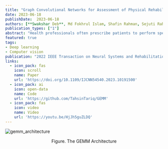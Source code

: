 ```yaml
---
title: "Graph Convolutional Networks for Assessment of Physical Rehabilitation Exercises"
date: 2023-06-18
publishDate:  2023-06-18
authors: [**Swakshar Deb**, Md Fokhrul Islam, Shafin Rahman, Sejuti Rahman]
publication_types: ["1"]
abstract: "Health professionals often prescribe patients to perform specific exercises for rehabilitation of several diseases (e.g., stroke, Parkinson, backpain). When patients perform those exercises in the absence of an expert (e.g., physicians/therapists), they cannot assess the correctness of the performance. Automatic assessment of physical rehabilitation exercises aims to assign a quality score given an RGBD video of the body movement as input. Recent deep learning approaches address this problem by extracting CNN features from co-ordinate grids of skeleton data (body-joints) obtained from videos. However, they could not extract rich spatio-temporal features from variable-length inputs. To address this issue, we investigate Graph Convolutional Networks (GCNs) for this task. We adapt spatio-temporal GCN to predict continuous scores(assessment) instead of discrete class labels. Our model can process variable-length inputs so that users can perform any number of repetitions of the prescribed exercise. Moreover, our novel design also provides self-attention of body-joints, indicating their role in predicting assessment scores. It guides the user to achieve a better score in future trials by matching the same attention weights of expert users. Our model successfully outperforms existing exercise assessment methods on KIMORE and UI-PRMD datasets."
featured: true
tags:
- Deep learning
- Computer vision
publication: "2022 IEEE Transaction on Neural Systems and Rehabilitation Engineering (TNSRE)"
links:
  - icon_pack: fas
    icon: scroll
    name: Paper
    url: 'https://doi.org/10.1109/IJCNN54540.2023.10191500'
  - icon_pack: ai
    icon: open-data
    name: Code
    url: 'https://github.com/TahsinTariq/GEMM'
  - icon_pack: fas
    icon: video
    name: Video
    url: 'https://youtu.be/HjJh5guZLDQ'
---
```


![gemm_architecture](https://user-images.githubusercontent.com/62146852/232325513-e9de077e-49d3-4ce0-b090-6360054c55ca.png)
<p style="text-align:center"> Figure. The GEMM Architecture </p>